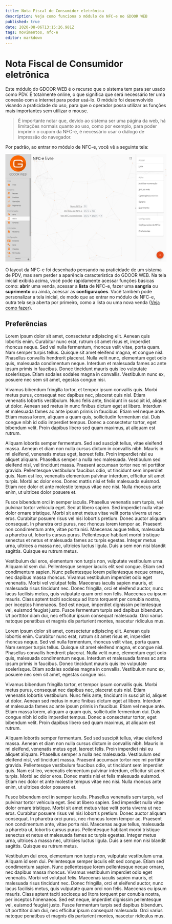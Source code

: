```yaml
---
title: Nota Fiscal de Consumidor eletrônica
description: Veja como funciona o módulo de NFC-e no GDOOR WEB
published: true
date: 2020-08-06T13:15:26.981Z
tags: movimentos, nfc-e
editor: markdown
---
```


# Nota Fiscal de Consumidor eletrônica

Este módulo do GDOOR WEB é o recurso que o sistema tem para ser usado como PDV. É totalmente online, o que significa que será necessário ter uma conexão com a internet para poder usá-lo. O módulo foi desenvolvido visando a praticidade do uso, para que o operador possa utilizar as funções mais importantes sem utilizar o mouse. 

> É importante notar que, devido ao sistema ser uma página da web, há limitações normais quanto ao uso, como por exemplo, para poder imprimir o cupom da NFC-e, é necessário usar o diálogo de impressão do navegador.

Por padrão, ao entrar no módulo de NFC-e, você vê a seguinte tela:

![Tela inicial da NFC-e](/movimentos/nfce/tela-inicial-nfce.png)

O layout da NFC-e foi desenhado pensando na praticidade de um sistema de PDV, mas sem perder a aparência característica do GDOOR WEB. Na tela inicial exibida acima, você pode rapidamente acessar funções básicas como: **abrir** uma venda, acessar a **lista** de NFC-e, fazer uma **sangria** ou **suprimento** ou ainda, acessar as **configurações**. Você também pode personalizar a tela inicial, de modo que ao entrar no módulo de NFC-e, outra tela seja aberta por primeiro, como a lista ou uma nova venda ([Veja como fazer](#preferências)).

## Preferências

Lorem ipsum dolor sit amet, consectetur adipiscing elit. Aenean quis lobortis enim. Curabitur nunc erat, rutrum sit amet risus et, imperdiet rhoncus neque. Sed vel nulla fermentum, rhoncus velit vitae, porta quam. Nam semper turpis tellus. Quisque sit amet eleifend magna, et congue nisl. Phasellus convallis hendrerit placerat. Nulla velit nunc, elementum eget odio quis, malesuada condimentum neque. Interdum et malesuada fames ac ante ipsum primis in faucibus. Donec tincidunt mauris quis leo vulputate scelerisque. Etiam sodales sodales magna in convallis. Vestibulum nunc ex, posuere nec sem sit amet, egestas congue nisi.

Vivamus bibendum fringilla tortor, et tempor ipsum convallis quis. Morbi metus purus, consequat nec dapibus nec, placerat quis nisl. Etiam venenatis lobortis vestibulum. Nunc felis ante, tincidunt in suscipit id, aliquet ut dolor. Aenean sed metus in nunc finibus dictum eget at libero. Interdum et malesuada fames ac ante ipsum primis in faucibus. Etiam vel neque ante. Etiam massa lorem, aliquam a quam quis, sollicitudin fermentum dui. Duis congue nibh id odio imperdiet tempus. Donec a consectetur tortor, eget bibendum velit. Proin dapibus libero sed quam maximus, at aliquam est rutrum.

Aliquam lobortis semper fermentum. Sed sed suscipit tellus, vitae eleifend massa. Aenean et diam non nulla cursus dictum in convallis nibh. Mauris in mi eleifend, venenatis metus eget, laoreet felis. Proin imperdiet nisi eu aliquet aliquam. Phasellus semper a nulla nec malesuada. Vestibulum sed eleifend nisl, vel tincidunt massa. Praesent accumsan tortor nec mi porttitor gravida. Pellentesque vestibulum faucibus odio, ut tincidunt sem imperdiet quis. Nam est leo, venenatis elementum pulvinar interdum, efficitur sit amet turpis. Morbi ac dolor eros. Donec mattis nisi et felis malesuada euismod. Etiam nec dolor et ante molestie tempus vitae nec nisi. Nulla rhoncus ante enim, ut ultrices dolor posuere et.

Fusce bibendum orci in semper iaculis. Phasellus venenatis sem turpis, vel pulvinar tortor vehicula eget. Sed at libero sapien. Sed imperdiet nulla vitae dolor ornare tristique. Morbi sit amet metus vitae velit porta viverra ut nec eros. Curabitur posuere risus vel nisi lobortis pretium. Donec auctor aliquam consequat. In pharetra orci purus, nec rhoncus lorem tempor ac. Praesent non condimentum ante, vitae porta nisi. Maecenas augue tellus, malesuada a pharetra ut, lobortis cursus purus. Pellentesque habitant morbi tristique senectus et netus et malesuada fames ac turpis egestas. Integer metus urna, ultrices a massa nec, ultricies luctus ligula. Duis a sem non nisi blandit sagittis. Quisque eu rutrum metus.

Vestibulum dui eros, elementum non turpis non, vulputate vestibulum urna. Aliquam id sem dui. Pellentesque semper iaculis elit sed congue. Etiam sed condimentum sapien. Nunc pellentesque lorem pellentesque neque ornare, nec dapibus massa rhoncus. Vivamus vestibulum imperdiet odio eget venenatis. Morbi vel volutpat felis. Maecenas iaculis sapien mauris, et malesuada risus tincidunt nec. Donec fringilla, orci et eleifend auctor, nunc lacus facilisis metus, quis vulputate quam orci non felis. Maecenas eu ipsum mauris. Class aptent taciti sociosqu ad litora torquent per conubia nostra, per inceptos himenaeos. Sed est neque, imperdiet dignissim pellentesque vel, euismod feugiat justo. Fusce fermentum turpis sed dapibus bibendum. Ut porttitor diam dui, nec efficitur ipsum consequat malesuada. Orci varius natoque penatibus et magnis dis parturient montes, nascetur ridiculus mus.

Lorem ipsum dolor sit amet, consectetur adipiscing elit. Aenean quis lobortis enim. Curabitur nunc erat, rutrum sit amet risus et, imperdiet rhoncus neque. Sed vel nulla fermentum, rhoncus velit vitae, porta quam. Nam semper turpis tellus. Quisque sit amet eleifend magna, et congue nisl. Phasellus convallis hendrerit placerat. Nulla velit nunc, elementum eget odio quis, malesuada condimentum neque. Interdum et malesuada fames ac ante ipsum primis in faucibus. Donec tincidunt mauris quis leo vulputate scelerisque. Etiam sodales sodales magna in convallis. Vestibulum nunc ex, posuere nec sem sit amet, egestas congue nisi.

Vivamus bibendum fringilla tortor, et tempor ipsum convallis quis. Morbi metus purus, consequat nec dapibus nec, placerat quis nisl. Etiam venenatis lobortis vestibulum. Nunc felis ante, tincidunt in suscipit id, aliquet ut dolor. Aenean sed metus in nunc finibus dictum eget at libero. Interdum et malesuada fames ac ante ipsum primis in faucibus. Etiam vel neque ante. Etiam massa lorem, aliquam a quam quis, sollicitudin fermentum dui. Duis congue nibh id odio imperdiet tempus. Donec a consectetur tortor, eget bibendum velit. Proin dapibus libero sed quam maximus, at aliquam est rutrum.

Aliquam lobortis semper fermentum. Sed sed suscipit tellus, vitae eleifend massa. Aenean et diam non nulla cursus dictum in convallis nibh. Mauris in mi eleifend, venenatis metus eget, laoreet felis. Proin imperdiet nisi eu aliquet aliquam. Phasellus semper a nulla nec malesuada. Vestibulum sed eleifend nisl, vel tincidunt massa. Praesent accumsan tortor nec mi porttitor gravida. Pellentesque vestibulum faucibus odio, ut tincidunt sem imperdiet quis. Nam est leo, venenatis elementum pulvinar interdum, efficitur sit amet turpis. Morbi ac dolor eros. Donec mattis nisi et felis malesuada euismod. Etiam nec dolor et ante molestie tempus vitae nec nisi. Nulla rhoncus ante enim, ut ultrices dolor posuere et.

Fusce bibendum orci in semper iaculis. Phasellus venenatis sem turpis, vel pulvinar tortor vehicula eget. Sed at libero sapien. Sed imperdiet nulla vitae dolor ornare tristique. Morbi sit amet metus vitae velit porta viverra ut nec eros. Curabitur posuere risus vel nisi lobortis pretium. Donec auctor aliquam consequat. In pharetra orci purus, nec rhoncus lorem tempor ac. Praesent non condimentum ante, vitae porta nisi. Maecenas augue tellus, malesuada a pharetra ut, lobortis cursus purus. Pellentesque habitant morbi tristique senectus et netus et malesuada fames ac turpis egestas. Integer metus urna, ultrices a massa nec, ultricies luctus ligula. Duis a sem non nisi blandit sagittis. Quisque eu rutrum metus.

Vestibulum dui eros, elementum non turpis non, vulputate vestibulum urna. Aliquam id sem dui. Pellentesque semper iaculis elit sed congue. Etiam sed condimentum sapien. Nunc pellentesque lorem pellentesque neque ornare, nec dapibus massa rhoncus. Vivamus vestibulum imperdiet odio eget venenatis. Morbi vel volutpat felis. Maecenas iaculis sapien mauris, et malesuada risus tincidunt nec. Donec fringilla, orci et eleifend auctor, nunc lacus facilisis metus, quis vulputate quam orci non felis. Maecenas eu ipsum mauris. Class aptent taciti sociosqu ad litora torquent per conubia nostra, per inceptos himenaeos. Sed est neque, imperdiet dignissim pellentesque vel, euismod feugiat justo. Fusce fermentum turpis sed dapibus bibendum. Ut porttitor diam dui, nec efficitur ipsum consequat malesuada. Orci varius natoque penatibus et magnis dis parturient montes, nascetur ridiculus mus.
